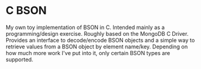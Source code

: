 # C BSON

My own toy implementation of BSON in C. Intended mainly as a programming/design exercise. Roughly based on the MongoDB C Driver. Provides an interface to decode/encode BSON objects and a simple way to retrieve values from a BSON object by element name/key. Depending on how much more work I've put into it, only certain BSON types are supported.
